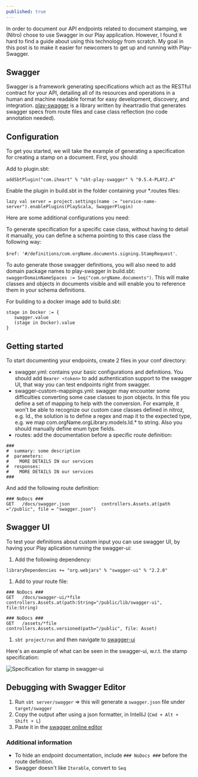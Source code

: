 ```yaml
---
published: true
---
```


In order to document our API endpoints related to document stamping, we (Nitro) chose to use Swagger in our Play application. However, I found it hard to find a guide about using this technology from scratch. My goal in this post is to make it easier for newcomers to get up and running with Play-Swagger. 

## Swagger

Swagger is a framework generating specifications which act as the RESTful contract for your API, detailing all of its resources and operations in a human and machine readable format for easy development, discovery, and integration. [play-swagger](https://github.com/iheartradio/play-swagger) is a library written by iheartradio that generates swagger specs from route files and case class reflection (no code annotation needed). 
 
## Configuration

To get you started, we will take the example of generating a specification for creating a stamp on a document. First, you should:

Add to plugin.sbt:

`addSbtPlugin("com.iheart" % "sbt-play-swagger" % "0.5.4-PLAY2.4"`

Enable the plugin in build.sbt in the folder containing your *.routes files:

`lazy val server = project.settings(name := "service-name-server").enablePlugins(PlayScala, SwaggerPlugin)`

Here are some additional configurations you need:

To generate specification for a specific case class, without having to detail it manually, you can define a schema pointing to this case class the following way: 

`$ref: '#/definitions/com.orgName.documents.signing.StampRequest'`. 

To auto generate those swagger definitions, you will also need to add domain package names to play-swagger in build.sbt: 
`swaggerDomainNameSpaces := Seq("com.orgName.documents")`. This will make classes and objects in documents visible and will enable you to reference them in your schema definitions.

For building to a docker image add to build.sbt:

```
stage in Docker := {
   swagger.value
   (stage in Docker).value
}
```

## Getting started

To start documenting your endpoints, create 2 files in your conf directory:

- swagger.yml: contains your basic configurations and definitions. You should add `Bearer <token>` to add authentication support to the swagger UI, that way you can test endpoints right from swagger.
- swagger-custom-mappings.yml: swagger may encounter some difficulties converting some case classes to json objects. In this file you define a set of mapping to help with the conversion. For example, it won't be able to recognize our custom case classes defined in nitroz, e.g. Id., the solution is to define a regex and map it to the expected type, e.g. we map com\.orgName\.orgLibrary\.models\.Id.* to string. Also you should manually define enum type fields.
- routes: add the documentation before a specific route definition:

```
###
#  summary: some description
#  parameters:
#    MORE DETAILS IN our services
#  responses:
#    MORE DETAILS IN our services
###
```
And add the following route definition:

```
### NoDocs ###
GET   /docs/swagger.json            controllers.Assets.at(path ="/public", file = "swagger.json")
```

## Swagger UI

To test your definitions about custom input you can use swagger UI, by having your Play aplication running the swagger-ui: 

1. Add the following dependency: 

`libraryDependencies += "org.webjars" % "swagger-ui" % "2.2.0"`

1. Add to your route file: 

```
### NoDocs ###
GET   /docs/swagger-ui/*file        controllers.Assets.at(path:String="/public/lib/swagger-ui", file:String)

### NoDocs ###
GET   /assets/*file                 controllers.Assets.versioned(path="/public", file: Asset)
```

1. `sbt project/run` and then navigate to [swagger-ui](http://localhost:9000/docs/swagger-ui/index.html?url=/assets/swagger.json)

Here's an example of what can be seen in the swagger-ui, w.r.t. the stamp specification: 

![Specification for stamp in swagger-ui]({{site.baseurl}}https://github.com/kevllino/kevllino.github.io/blob/master/images/Screen%20Shot%202017-05-14%20at%2014.34.57.png?raw=true)

## Debugging with Swagger Editor

1. Run `sbt server/swagger` => this will generate a `swagger.json` file under `target/swagger`
1. Copy the output after using a json formatter, in IntelliJ (`Cmd + Alt + Shift + L`)
1. Paste it in the [swagger online editor](http://editor.swagger.io/#/)

### Additional information

- To hide an endpoint documentation, include `### NoDocs ###` before the route definition.
- Swagger doesn't like `Iterable`, convert to `Seq`
